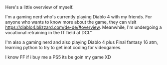 Here's a little overview of myself.

I'm a gaming nerd who's currently playing Diablo 4 with my friends.
For anyone who wants to know more about the game, they can visit https://diablo4.blizzard.com/de-de/#overview.
Meanwhile, I'm undergoing a vocational retraining in the IT field at DCI."


I'm also a gaming nerd and also playing Diablo 4 plus Final fantasy 16 atm, learning python to try to get inot coding for videogames.

I know FF if i buy me a PS5 its be goin my game XD
